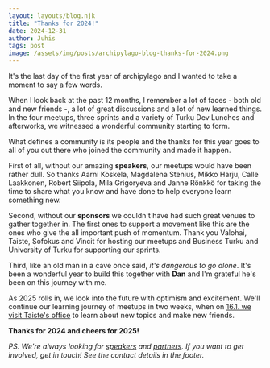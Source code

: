 ```yaml
---
layout: layouts/blog.njk
title: "Thanks for 2024!"
date: 2024-12-31
author: Juhis
tags: post
image: /assets/img/posts/archipylago-blog-thanks-for-2024.png
---
```


It's the last day of the first year of archipylago and I wanted to take a moment to say a few words.

When I look back at the past 12 months, I remember a lot of faces - both old and new friends -, a lot of great discussions and a lot of new learned things. In the four meetups, three sprints and a variety of Turku Dev Lunches and afterworks, we witnessed a wonderful community starting to form.

What defines a community is its people and the thanks for this year goes to all of you out there who joined the community and made it happen.

First of all, without our amazing **speakers**, our meetups would have been rather dull. So thanks Aarni Koskela, Magdalena Stenius, Mikko Harju, Calle Laakkonen, Robert Siipola, Mila Grigoryeva and Janne Rönkkö for taking the time to share what you know and have done to help everyone learn something new.

Second, without our **sponsors** we couldn't have had such great venues to gather together in. The first ones to support a movement like this are the ones who give the all important push of momentum. Thank you Valohai, Taiste, Sofokus and Vincit for hosting our meetups and Business Turku and University of Turku for supporting our sprints.

Third, like an old man in a cave once said, _it's dangerous to go alone_. It's been a wonderful year to build this together with **Dan** and I'm grateful he's been on this journey with me.

As 2025 rolls in, we look into the future with optimism and excitement. We'll continue our learning journey of meetups in two weeks, when on [16.1. we visit Taiste's office](https://www.meetabit.com/events/archipylago-8-january-2025-at-taiste) to learn about new topics and make new friends.

**Thanks for 2024 and cheers for 2025!**

_PS. We're always looking for [speakers](/for-speakers) and [partners](/for-companies). If you want to get involved, get in touch! See the contact details in the footer._
